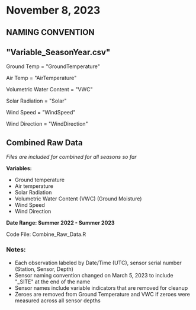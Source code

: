 # November 8, 2023

## NAMING CONVENTION

"Variable_SeasonYear.csv"
------

Ground Temp = "GroundTemperature"


Air Temp = "AirTemperature"


Volumetric Water Content = "VWC"


Solar Radiation = "Solar"


Wind Speed = "WindSpeed"


Wind Direction = "WindDirection"


## Combined Raw Data

*Files are included for combined for all seasons so far*

**Variables:**
- Ground temperature
- Air temperature
- Solar Radiation
- Volumetric Water Content (VWC) (Ground Moisture)
- Wind Speed
- Wind Direction

**Date Range: Summer 2022 - Summer 2023**

Code File: Combine_Raw_Data.R

### Notes:
- Each observation labeled by Date/Time (UTC), sensor serial number (Station, Sensor, Depth)
- Sensor naming convention changed on March 5, 2023 to include "_SITE" at the end of the name
- Sensor names include variable indicators that are removed for cleanup
- Zeroes are removed from Ground Temperature and VWC if zeroes were measured across all sensor depths
